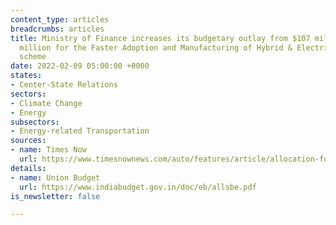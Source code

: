 ```yaml
---
content_type: articles
breadcrumbs: articles
title: Ministry of Finance increases its budgetary outlay from $107 million to $389
  million for the Faster Adoption and Manufacturing of Hybrid & Electric Vehicles
  scheme
date: 2022-02-09 05:00:00 +0000
states:
- Center-State Relations
sectors:
- Climate Change
- Energy
subsectors:
- Energy-related Transportation
sources:
- name: Times Now
  url: https://www.timesnownews.com/auto/features/article/allocation-for-ev-subsidies-in-india-gets-3-5x-increase-for-fy2023/855798
details:
- name: Union Budget
  url: https://www.indiabudget.gov.in/doc/eb/allsbe.pdf
is_newsletter: false

---
```

